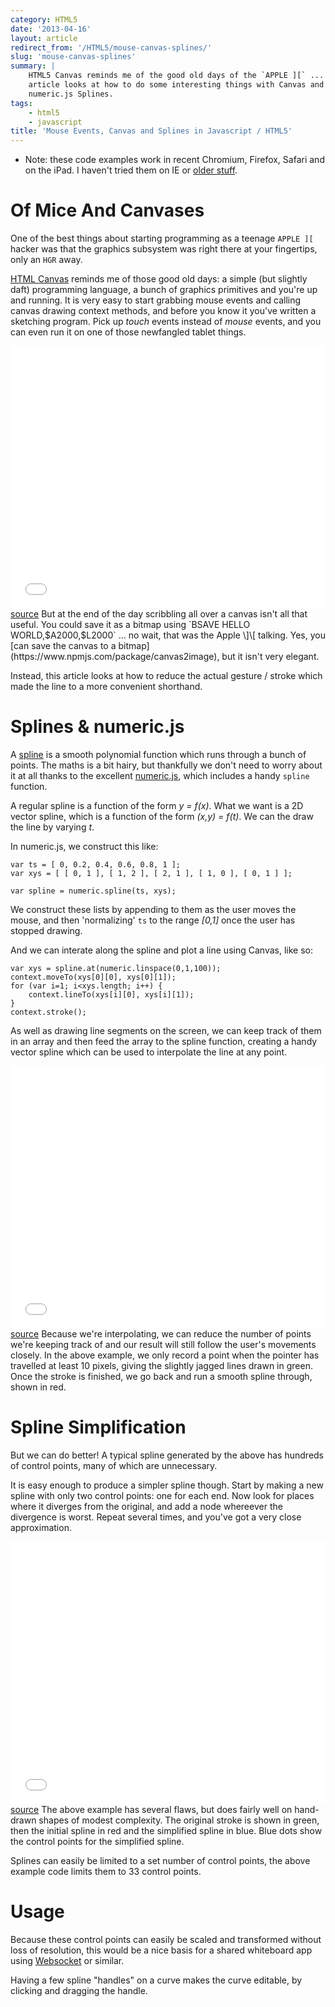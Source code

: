 ```yaml
---
category: HTML5
date: '2013-04-16'
layout: article
redirect_from: '/HTML5/mouse-canvas-splines/'
slug: 'mouse-canvas-splines'
summary: |
    HTML5 Canvas reminds me of the good old days of the `APPLE ][` ... this
    article looks at how to do some interesting things with Canvas and
    numeric.js Splines.
tags:
    - html5
    - javascript
title: 'Mouse Events, Canvas and Splines in Javascript / HTML5'
---
```


-   Note: these code examples work in recent Chromium, Firefox, Safari
    and on the iPad. I haven't tried them on IE or [older
    stuff](http://caniuse.com/#search=canvas).

Of Mice And Canvases
====================

One of the best things about starting programming as a teenage
`APPLE ][` hacker was that the graphics subsystem was right there at
your fingertips, only an `HGR` away.

[HTML Canvas](http://diveintohtml5.info/canvas.html) reminds me of those
good old days: a simple (but slightly daft) programming language, a
bunch of graphics primitives and you're up and running. It is very easy
to start grabbing mouse events and calling canvas drawing context
methods, and before you know it you've written a sketching program. Pick
up *touch* events instead of *mouse* events, and you can even run it on
one of those newfangled tablet things.

<iframe src="demo-mouse-canvas.html" width="100%" height="420px" frameborder="0"></iframe>
<a href="demo-mouse-canvas.html">source</a>
But at the end of the day scribbling all over a canvas isn't all that
useful. You could save it as a bitmap using
`BSAVE HELLO WORLD,$A2000,$L2000` ... no wait, that was the Apple \]\[
talking. Yes, you [can save the canvas to a
bitmap](https://www.npmjs.com/package/canvas2image), but it isn't very
elegant.

Instead, this article looks at how to reduce the actual gesture / stroke
which made the line to a more convenient shorthand.

Splines & numeric.js
====================

A [spline](http://en.wikipedia.org/wiki/Spline_(mathematics)) is a
smooth polynomial function which runs through a bunch of points. The
maths is a bit hairy, but thankfully we don't need to worry about it at
all thanks to the excellent [numeric.js](http://www.numericjs.com/),
which includes a handy `spline` function.

A regular spline is a function of the form *y = f(x)*. What we want is a
2D vector spline, which is a function of the form *(x,y) = f(t)*. We can
the draw the line by varying *t*.

In numeric.js, we construct this like:

    var ts = [ 0, 0.2, 0.4, 0.6, 0.8, 1 ];
    var xys = [ [ 0, 1 ], [ 1, 2 ], [ 2, 1 ], [ 1, 0 ], [ 0, 1 ] ]; 

    var spline = numeric.spline(ts, xys);

We construct these lists by appending to them as the user moves the
mouse, and then 'normalizing' `ts` to the range *\[0,1\]* once the user
has stopped drawing.

And we can interate along the spline and plot a line using Canvas, like
so:

    var xys = spline.at(numeric.linspace(0,1,100));
    context.moveTo(xys[0][0], xys[0][1]);
    for (var i=1; i<xys.length; i++) {
        context.lineTo(xys[i][0], xys[i][1]);
    }
    context.stroke();

As well as drawing line segments on the screen, we can keep track of
them in an array and then feed the array to the spline function,
creating a handy vector spline which can be used to interpolate the line
at any point.

<iframe src="demo-mouse-canvas-splines.html" width="100%" height="420px" frameborder="0"></iframe>
<a href="demo-mouse-canvas-splines.html">source</a>
Because we're interpolating, we can reduce the number of points we're
keeping track of and our result will still follow the user's movements
closely. In the above example, we only record a point when the pointer
has travelled at least 10 pixels, giving the slightly jagged lines drawn
in green. Once the stroke is finished, we go back and run a smooth
spline through, shown in red.

Spline Simplification
=====================

But we can do better! A typical spline generated by the above has
hundreds of control points, many of which are unnecessary.

It is easy enough to produce a simpler spline though. Start by making a
new spline with only two control points: one for each end. Now look for
places where it diverges from the original, and add a node whereever the
divergence is worst. Repeat several times, and you've got a very close
approximation.

<iframe src="demo-mouse-canvas-splines-simplify.html" width="100%" height="420px" frameborder="0"></iframe>
<a href="demo-mouse-canvas-splines-simplify.html">source</a>
The above example has several flaws, but does fairly well on hand-drawn
shapes of modest complexity. The original stroke is shown in green, then
the initial spline in red and the simplified spline in blue. Blue dots
show the control points for the simplified spline.

Splines can easily be limited to a set number of control points, the
above example code limits them to 33 control points.

Usage
=====

Because these control points can easily be scaled and transformed
without loss of resolution, this would be a nice basis for a shared
whiteboard app using [Websocket](http://www.websocket.org/) or similar.

Having a few spline "handles" on a curve makes the curve editable, by
clicking and dragging the handle.

